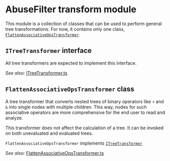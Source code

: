 # AbuseFilter transform module

This module is a collection of classes that can be used to perform general tree transformations. For now, it contains only one class, [`FlattenAssociativeOpsTransformer`](#flattenassociativeopstransformer-class).

## `ITreeTransformer` interface
All tree transformers are expected to implement this interface.

*See also:* [ITreeTransformer.ts](../ts/src/transform/ITreeTransformer.ts)

## `FlattenAssociativeOpsTransformer` class
A tree transformer that converts nested trees of binary operators like `+` and `&` into single nodes with multiple children. This way, nodes for such associative operators are more comprehensive for the end user to read and analyze.

This transformer does not affect the calculation of a tree. It can be invoked on both unevaluated and evaluated trees.

`FlattenAssociativeOpsTransformer` implements [`ITreeTransformer`](#itreetransformer-interface)

*See also:* [FlattenAssociativeOpsTransformer.ts](../ts/src/transform/FlattenAssociativeOpsTransformer.ts)
